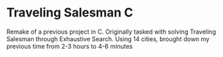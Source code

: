 # Traveling Salesman C
Remake of a previous project in C. Originally tasked with solving Traveling Salesman through Exhaustive Search. Using 14 cities, brought down my previous time from 2-3 hours to 4-6 minutes
